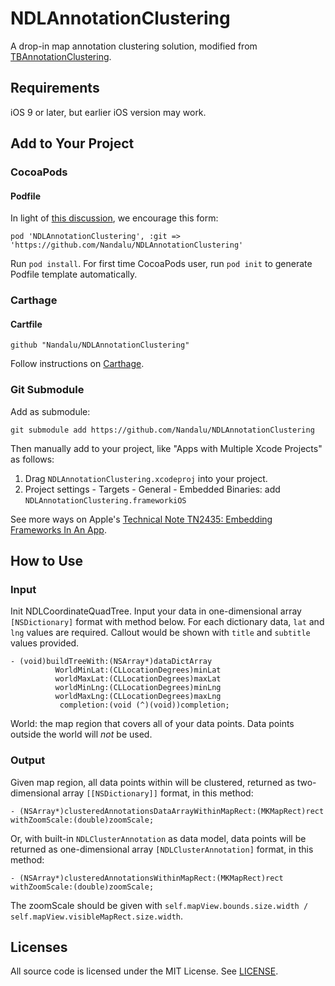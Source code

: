 NDLAnnotationClustering
======================

A drop-in map annotation clustering solution, modified from [TBAnnotationClustering](https://github.com/thoughtbot/TBAnnotationClustering).

## Requirements

iOS 9 or later, but earlier iOS version may work.

## Add to Your Project

### CocoaPods

#### Podfile

In light of [this discussion](https://github.com/CocoaPods/CocoaPods/issues/4989#issuecomment-193772935), we encourage this form:

```
pod 'NDLAnnotationClustering', :git => 'https://github.com/Nandalu/NDLAnnotationClustering'
```

Run `pod install`. For first time CocoaPods user, run `pod init` to generate Podfile template automatically.


### Carthage

#### Cartfile
```
github "Nandalu/NDLAnnotationClustering"
```

Follow instructions on [Carthage](https://github.com/Carthage/Carthage).

### Git Submodule

Add as submodule:

```
git submodule add https://github.com/Nandalu/NDLAnnotationClustering
```

Then manually add to your project, like "Apps with Multiple Xcode Projects" as follows:

1. Drag `NDLAnnotationClustering.xcodeproj` into your project.
2. Project settings - Targets - General - Embedded Binaries: add `NDLAnnotationClustering.frameworkiOS`

See more ways on Apple's [Technical Note TN2435: Embedding Frameworks In An App](https://developer.apple.com/library/content/technotes/tn2435/).

## How to Use

### Input

Init NDLCoordinateQuadTree. Input your data in one-dimensional array `[NSDictionary]` format with method below. For each dictionary data, `lat` and `lng` values are required. Callout would be shown with `title` and `subtitle` values provided.
```
- (void)buildTreeWith:(NSArray*)dataDictArray
          WorldMinLat:(CLLocationDegrees)minLat
          worldMaxLat:(CLLocationDegrees)maxLat
          worldMinLng:(CLLocationDegrees)minLng
          worldMaxLng:(CLLocationDegrees)maxLng
           completion:(void (^)(void))completion;
```
World: the map region that covers all of your data points. Data points outside the world will _not_ be used.

### Output

Given map region, all data points within will be clustered, returned as two-dimensional array `[[NSDictionary]]` format, in this method:
```
- (NSArray*)clusteredAnnotationsDataArrayWithinMapRect:(MKMapRect)rect withZoomScale:(double)zoomScale;
```
Or, with built-in `NDLClusterAnnotation` as data model, data points will be returned as one-dimensional array `[NDLClusterAnnotation]` format, in this method:
```
- (NSArray*)clusteredAnnotationsWithinMapRect:(MKMapRect)rect withZoomScale:(double)zoomScale;
```
The zoomScale should be given with `self.mapView.bounds.size.width / self.mapView.visibleMapRect.size.width`.

## Licenses

All source code is licensed under the MIT License. See [LICENSE](https://github.com/Nandalu/NDLAnnotationClustering/blob/master/LICENSE).
